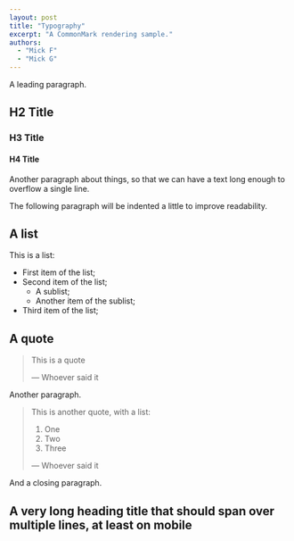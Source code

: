 ```yaml
---
layout: post
title: "Typography"
excerpt: "A CommonMark rendering sample."
authors:
  - "Mick F"
  - "Mick G"
---
```


A leading paragraph.

## H2 Title

### H3 Title

#### H4 Title

Another paragraph about things, so that we can have a text long enough to
overflow a single line.

The following paragraph will be indented a little to improve readability.

## A list

This is a list:

- First item of the list;
- Second item of the list;
  - A sublist;
  - Another item of the sublist;
- Third item of the list;

## A quote

> This is a quote
>
> — Whoever said it

Another paragraph.

> This is another quote, with a list:
>
> 1. One
> 2. Two
> 3. Three
>
> — Whoever said it

And a closing paragraph.

## A very long heading title that should span over multiple lines, at least on mobile
